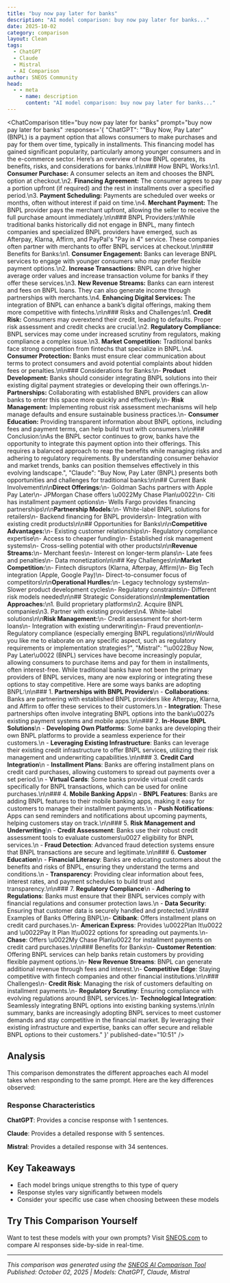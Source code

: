 ```yaml
---
title: "buy now pay later for banks"
description: "AI model comparison: buy now pay later for banks..."
date: 2025-10-02
category: comparison
layout: Clean
tags:
  - ChatGPT
  - Claude
  - Mistral
  - AI Comparison
author: SNEOS Community
head:
  - - meta
    - name: description
      content: "AI model comparison: buy now pay later for banks..."
---
```


<ChatComparison
  title="buy now pay later for banks"
  prompt="buy now pay later for banks"
  :responses='{
    "ChatGPT": "\"Buy Now, Pay Later\" (BNPL) is a payment option that allows consumers to make purchases and pay for them over time, typically in installments. This financing model has gained significant popularity, particularly among younger consumers and in the e-commerce sector. Here’s an overview of how BNPL operates, its benefits, risks, and considerations for banks.\n\n### How BNPL Works:\n1. **Consumer Purchase:** A consumer selects an item and chooses the BNPL option at checkout.\n2. **Financing Agreement:** The consumer agrees to pay a portion upfront (if required) and the rest in installments over a specified period.\n3. **Payment Scheduling:** Payments are scheduled over weeks or months, often without interest if paid on time.\n4. **Merchant Payment:** The BNPL provider pays the merchant upfront, allowing the seller to receive the full purchase amount immediately.\n\n### BNPL Providers:\nWhile traditional banks historically did not engage in BNPL, many fintech companies and specialized BNPL providers have emerged, such as Afterpay, Klarna, Affirm, and PayPal's \"Pay in 4\" service. These companies often partner with merchants to offer BNPL services at checkout.\n\n### Benefits for Banks:\n1. **Consumer Engagement:** Banks can leverage BNPL services to engage with younger consumers who may prefer flexible payment options.\n2. **Increase Transactions:** BNPL can drive higher average order values and increase transaction volume for banks if they offer these services.\n3. **New Revenue Streams:** Banks can earn interest and fees on BNPL loans. They can also generate income through partnerships with merchants.\n4. **Enhancing Digital Services:** The integration of BNPL can enhance a bank’s digital offerings, making them more competitive with fintechs.\n\n### Risks and Challenges:\n1. **Credit Risk:** Consumers may overextend their credit, leading to defaults. Proper risk assessment and credit checks are crucial.\n2. **Regulatory Compliance:** BNPL services may come under increased scrutiny from regulators, making compliance a complex issue.\n3. **Market Competition:** Traditional banks face strong competition from fintechs that specialize in BNPL.\n4. **Consumer Protection:** Banks must ensure clear communication about terms to protect consumers and avoid potential complaints about hidden fees or penalties.\n\n### Considerations for Banks:\n- **Product Development:** Banks should consider integrating BNPL solutions into their existing digital payment strategies or developing their own offerings.\n- **Partnerships:** Collaborating with established BNPL providers can allow banks to enter this space more quickly and effectively.\n- **Risk Management:** Implementing robust risk assessment mechanisms will help manage defaults and ensure sustainable business practices.\n- **Consumer Education:** Providing transparent information about BNPL options, including fees and payment terms, can help build trust with consumers.\n\n### Conclusion:\nAs the BNPL sector continues to grow, banks have the opportunity to integrate this payment option into their offerings. This requires a balanced approach to reap the benefits while managing risks and adhering to regulatory requirements. By understanding consumer behavior and market trends, banks can position themselves effectively in this evolving landscape.",
    "Claude": "Buy Now, Pay Later (BNPL) presents both opportunities and challenges for traditional banks:\n\n## Current Bank Involvement\n\n**Direct Offerings:**\n- Goldman Sachs partners with Apple Pay Later\n- JPMorgan Chase offers \u0022My Chase Plan\u0022\n- Citi has installment payment options\n- Wells Fargo provides financing partnerships\n\n**Partnership Models:**\n- White-label BNPL solutions for retailers\n- Backend financing for BNPL providers\n- Integration with existing credit products\n\n## Opportunities for Banks\n\n**Competitive Advantages:**\n- Existing customer relationships\n- Regulatory compliance expertise\n- Access to cheaper funding\n- Established risk management systems\n- Cross-selling potential with other products\n\n**Revenue Streams:**\n- Merchant fees\n- Interest on longer-term plans\n- Late fees and penalties\n- Data monetization\n\n## Key Challenges\n\n**Market Competition:**\n- Fintech disruptors (Klarna, Afterpay, Affirm)\n- Big Tech integration (Apple, Google Pay)\n- Direct-to-consumer focus of competitors\n\n**Operational Hurdles:**\n- Legacy technology systems\n- Slower product development cycles\n- Regulatory constraints\n- Different risk models needed\n\n## Strategic Considerations\n\n**Implementation Approaches:**\n1. Build proprietary platforms\n2. Acquire BNPL companies\n3. Partner with existing providers\n4. White-label solutions\n\n**Risk Management:**\n- Credit assessment for short-term loans\n- Integration with existing underwriting\n- Fraud prevention\n- Regulatory compliance (especially emerging BNPL regulations)\n\nWould you like me to elaborate on any specific aspect, such as regulatory requirements or implementation strategies?",
    "Mistral": "\u0022Buy Now, Pay Later\u0022 (BNPL) services have become increasingly popular, allowing consumers to purchase items and pay for them in installments, often interest-free. While traditional banks have not been the primary providers of BNPL services, many are now exploring or integrating these options to stay competitive. Here are some ways banks are adopting BNPL:\n\n### 1. **Partnerships with BNPL Providers**\n   - **Collaborations**: Banks are partnering with established BNPL providers like Afterpay, Klarna, and Affirm to offer these services to their customers.\n   - **Integration**: These partnerships often involve integrating BNPL options into the bank\u0027s existing payment systems and mobile apps.\n\n### 2. **In-House BNPL Solutions**\n   - **Developing Own Platforms**: Some banks are developing their own BNPL platforms to provide a seamless experience for their customers.\n   - **Leveraging Existing Infrastructure**: Banks can leverage their existing credit infrastructure to offer BNPL services, utilizing their risk management and underwriting capabilities.\n\n### 3. **Credit Card Integration**\n   - **Installment Plans**: Banks are offering installment plans on credit card purchases, allowing customers to spread out payments over a set period.\n   - **Virtual Cards**: Some banks provide virtual credit cards specifically for BNPL transactions, which can be used for online purchases.\n\n### 4. **Mobile Banking Apps**\n   - **BNPL Features**: Banks are adding BNPL features to their mobile banking apps, making it easy for customers to manage their installment payments.\n   - **Push Notifications**: Apps can send reminders and notifications about upcoming payments, helping customers stay on track.\n\n### 5. **Risk Management and Underwriting**\n   - **Credit Assessment**: Banks use their robust credit assessment tools to evaluate customers\u0027 eligibility for BNPL services.\n   - **Fraud Detection**: Advanced fraud detection systems ensure that BNPL transactions are secure and legitimate.\n\n### 6. **Customer Education**\n   - **Financial Literacy**: Banks are educating customers about the benefits and risks of BNPL, ensuring they understand the terms and conditions.\n   - **Transparency**: Providing clear information about fees, interest rates, and payment schedules to build trust and transparency.\n\n### 7. **Regulatory Compliance**\n   - **Adhering to Regulations**: Banks must ensure that their BNPL services comply with financial regulations and consumer protection laws.\n   - **Data Security**: Ensuring that customer data is securely handled and protected.\n\n### Examples of Banks Offering BNPL\n- **Citibank**: Offers installment plans on credit card purchases.\n- **American Express**: Provides \u0022Plan It\u0022 and \u0022Pay It Plan It\u0022 options for spreading out payments.\n- **Chase**: Offers \u0022My Chase Plan\u0022 for installment payments on credit card purchases.\n\n### Benefits for Banks\n- **Customer Retention**: Offering BNPL services can help banks retain customers by providing flexible payment options.\n- **New Revenue Streams**: BNPL can generate additional revenue through fees and interest.\n- **Competitive Edge**: Staying competitive with fintech companies and other financial institutions.\n\n### Challenges\n- **Credit Risk**: Managing the risk of customers defaulting on installment payments.\n- **Regulatory Scrutiny**: Ensuring compliance with evolving regulations around BNPL services.\n- **Technological Integration**: Seamlessly integrating BNPL options into existing banking systems.\n\nIn summary, banks are increasingly adopting BNPL services to meet customer demands and stay competitive in the financial market. By leveraging their existing infrastructure and expertise, banks can offer secure and reliable BNPL options to their customers."
  }'
  published-date="10:51"
/>

## Analysis

This comparison demonstrates the different approaches each AI model takes when responding to the same prompt. Here are the key differences observed:

### Response Characteristics

**ChatGPT**: Provides a concise response with 1 sentences. 

**Claude**: Provides a detailed response with 5 sentences. 

**Mistral**: Provides a detailed response with 34 sentences. 

## Key Takeaways

- Each model brings unique strengths to this type of query
- Response styles vary significantly between models
- Consider your specific use case when choosing between these models

## Try This Comparison Yourself

Want to test these models with your own prompts? Visit [SNEOS.com](https://sneos.com) to compare AI responses side-by-side in real-time.

---

*This comparison was generated using the [SNEOS AI Comparison Tool](https://sneos.com)*
*Published: October 02, 2025 | Models: ChatGPT, Claude, Mistral*
